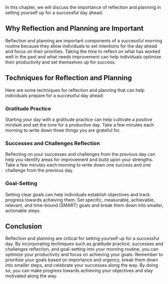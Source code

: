 

In this chapter, we will discuss the importance of reflection and planning in setting yourself up for a successful day ahead.

Why Reflection and Planning are Important
-----------------------------------------

Reflection and planning are important components of a successful morning routine because they allow individuals to set intentions for the day ahead and focus on their priorities. Taking the time to reflect on what has worked well in the past and what needs improvement can help individuals optimize their productivity and set themselves up for success.

Techniques for Reflection and Planning
--------------------------------------

Here are some techniques for reflection and planning that can help individuals prepare for a successful day ahead:

### Gratitude Practice

Starting your day with a gratitude practice can help cultivate a positive mindset and set the tone for a productive day. Take a few minutes each morning to write down three things you are grateful for.

### Successes and Challenges Reflection

Reflecting on your successes and challenges from the previous day can help you identify areas for improvement and build upon your strengths. Take a few minutes each morning to write down one success and one challenge from the previous day.

### Goal-Setting

Setting clear goals can help individuals establish objectives and track progress towards achieving them. Set specific, measurable, achievable, relevant, and time-bound (SMART) goals and break them down into smaller, actionable steps.

Conclusion
----------

Reflection and planning are critical for setting yourself up for a successful day. By incorporating techniques such as gratitude practice, successes and challenges reflection, and goal-setting into your morning routine, you can optimize your productivity and focus on achieving your goals. Remember to prioritize your goals based on importance and urgency, break them down into smaller steps, and celebrate your successes along the way. By doing so, you can make progress towards achieving your objectives and stay motivated along the way.
